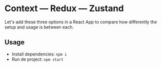 # Context — Redux — Zustand

Let's add these three options in a React App to compare how differently the setup and usage is between each.

## Usage

- Install dependencies: `npm i`
- Run de project: `npm start`

